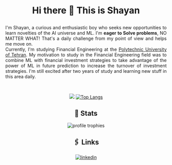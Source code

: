 # <p align="center">Hi there 👋 This is Shayan</p>
<p align="justify">
I'm Shayan, a curious and enthusiastic boy who seeks new opportunities to learn novelties of the AI universe and ML. I'm <b>eager to Solve problems</b>, NO MATTER WHAT! That's a daily challenge from my point of view and helps me move on.</br>Currently, I'm studying Financial Engineering at the <a href=https://aut.ac.ir/en>Polytechnic University of Tehran</a>. My motivation to study in the Financial Engineering field was to combine ML with financial investment strategies to take advantage of the power of ML in future prediction to increase the turnover of investment strategies. I'm still excited after two years of study and learning new stuff in this area daily.</p></br>


<div align="center">

[![](https://github-readme-stats.vercel.app/api?username=shayandavoodii&theme=tokyonight&show-icons=true&hide=prs,issues)](https://github.com/shayandavoodii)
[![Top Langs](https://github-readme-stats.vercel.app/api/top-langs/?username=shayandavoodii&layout=compact&langs_count=10&theme=merko)](https://github.com/shayandavoodii)



## 🎯 Stats
<img src="https://github-profile-trophy.vercel.app/?username=shayandavoodii&row=1&column=6&margin-h=8&theme=tokyonight&count_private=true&margin-w=15&no-frame=true&title=Stars,Followers,Commits,Repositories" alt="profile trophies" />



## 🖇️ Links
[![linkedin](https://img.shields.io/badge/LinkedIn-0077B5?style=for-the-badge&logo=LinkedIn&logoColor=white)](https://www.linkedin.com/in/shayandavoodi)

</div>

<!--
**shayandavoodii/shayandavoodii** is a ✨ _special_ ✨ repository because its `README.md` (this file) appears on your GitHub profile.
[![](https://github-readme-stats.vercel.app/api?username=shayandavoodii&show-icons=true&hide=prs&bg_color=30,dfe6e9,fa8231,fab1a0,b2bec3,00cec9,00cec9,bdc3c7,bdc3c7,issues)](https://github.com/shayandavoodii)

Here are some ideas to get you started:

- 🔭 I’m currently working on ...
- 🌱 I’m currently learning ...
- 👯 I’m looking to collaborate on ...
- 🤔 I’m looking for help with ...
- 💬 Ask me about ...
- 📫 How to reach me: ...
- 😄 Pronouns: ...
- ⚡ Fun fact: ...
-->
